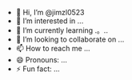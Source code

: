 - 👋 Hi, I’m @jimzl0523
- 👀 I’m interested in ...
- 🌱 I’m currently learning .。..
- 💞️ I’m looking to collaborate on ...
- 📫 How to reach me ...
- 😄 Pronouns: ...
- ⚡ Fun fact: ...

<!---
jimzl0523/jimzl0523 is a ✨ special ✨ repository because its `README.md` (this file) appears on your GitHub profile.
You can click the Preview link to take a look at your changes.
--->
